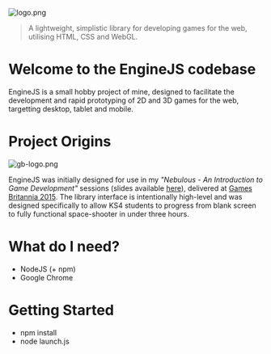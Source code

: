 ![logo.png](https://bitbucket.org/repo/7nBkno/images/2724549215-logo.png)
> A lightweight, simplistic library for developing games for the web, utilising HTML, CSS and WebGL.

Welcome to the EngineJS codebase
=======================
EngineJS is a small hobby project of mine, designed to facilitate the development and rapid prototyping of 2D and 3D games for the web, targetting desktop, tablet and mobile.

Project Origins
=======================
![gb-logo.png](https://raw.githubusercontent.com/drummertom999/enginejs/master/resources/img/gb-logo.png)

EngineJS was initially designed for use in my *"Nebulous - An Introduction to Game Development"* sessions (slides available [here](https://docs.google.com/presentation/d/1RI0fdmmQDTtNAMXE1TyAMnCF57luMgrWFlh2jf8Qq9A/edit?usp=sharing)), delivered at [Games Britannia 2015](http://www.gamesbritannia.com/). The library interface is intentionally high-level and was designed specifically to allow KS4 students to progress from blank screen to fully functional space-shooter in under three hours.

What do I need?
=======================
* NodeJS (+ npm)
* Google Chrome

Getting Started
=======================
* npm install
* node launch.js